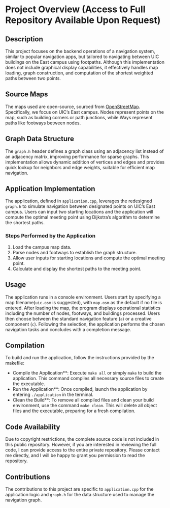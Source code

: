 # Project Overview (Access to Full Repository Available Upon Request)

## Description
This project focuses on the backend operations of a navigation system, similar to popular navigation apps, but tailored to navigating between UIC buildings on the East campus using footpaths. Although this implementation does not include graphical display capabilities, it effectively handles map loading, graph construction, and computation of the shortest weighted paths between two points.

## Source Maps
The maps used are open-source, sourced from [OpenStreetMap](https://www.openstreetmap.org/). Specifically, we focus on UIC’s East campus. Nodes represent points on the map, such as building corners or path junctions, while Ways represent paths like footways between nodes.

## Graph Data Structure

The `graph.h` header defines a graph class using an adjacency list instead of an adjacency matrix, improving performance for sparse graphs. This implementation allows dynamic addition of vertices and edges and provides quick lookup for neighbors and edge weights, suitable for efficient map navigation.

## Application Implementation
The application, defined in `application.cpp`, leverages the redesigned `graph.h` to simulate navigation between designated points on UIC’s East campus. Users can input two starting locations and the application will compute the optimal meeting point using Dijkstra’s algorithm to determine the shortest paths.

### Steps Performed by the Application
1. Load the campus map data.
2. Parse nodes and footways to establish the graph structure.
3. Allow user inputs for starting locations and compute the optimal meeting point.
4. Calculate and display the shortest paths to the meeting point.

## Usage
The application runs in a console environment. Users start by specifying a map filename(`uic.osm` is suggested), with `map.osm` as the default if no file is entered. After loading the map, the program displays operational statistics including the number of nodes, footways, and buildings processed. Users then choose between the standard navigation feature (`a`) or a creative component (`c`). Following the selection, the application performs the chosen navigation tasks and concludes with a completion message.

## Compilation

To build and run the application, follow the instructions provided by the makefile:

- Compile the Application**: Execute `make all` or simply `make` to build the application. This command compiles all necessary source files to create the executable.
- Run the Application**: Once compiled, launch the application by entering `./application` in the terminal.
- Clean the Build**: To remove all compiled files and clean your build environment, use the command `make clean`. This will delete all object files and the executable, preparing for a fresh compilation.

## Code Availability

Due to copyright restrictions, the complete source code is not included in this public repository. However, if you are interested in reviewing the full code, I can provide access to the entire private repository. Please contact me directly, and I will be happy to grant you permission to read the repository.


## Contributions
The contributions to this project are specific to `application.cpp` for the application logic and `graph.h` for the data structure used to manage the navigation graph.
